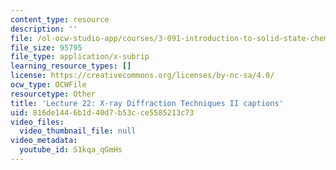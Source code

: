 ```yaml
---
content_type: resource
description: ''
file: /ol-ocw-studio-app/courses/3-091-introduction-to-solid-state-chemistry-fall-2018/S1kqa_qGmHs_captions.webvtt
file_size: 95795
file_type: application/x-subrip
learning_resource_types: []
license: https://creativecommons.org/licenses/by-nc-sa/4.0/
ocw_type: OCWFile
resourcetype: Other
title: 'Lecture 22: X-ray Diffraction Techniques II captions'
uid: 816de144-6b1d-40d7-b53c-ce5585213c73
video_files:
  video_thumbnail_file: null
video_metadata:
  youtube_id: S1kqa_qGmHs
---
```

